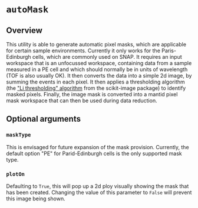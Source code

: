 # `autoMask`

## Overview

This utility is able to generate automatic pixel masks, which are applicable for certain sample environments. Currently it only works for the Paris-Edinburgh cells, which are commonly used on SNAP. It requires an input workspace that is an unfocussed workspace, containing data from a sample measured in a PE cell and which should normally be in units of wavelength (TOF is also usually OK). It then converts the data into a simple 2d image, by summing the events in each pixel. It then applies a thresholding algorithm (the ["Li thresholding" algorithm](https://scikit-image.org/docs/0.25.x/auto_examples/developers/plot_threshold_li.html) from the scikit-image package) to identify masked pixels. Finally, the image mask is converted into a mantid pixel mask workspace that can then be used during data reduction.

## Optional arguments

### `maskType`

This is envisaged for future expansion of the mask provision. Currently, the default option "PE" for Parid-Edinburgh cells is the only supported mask type.

### `plotOn`

Defaulting to `True`, this will pop up a 2d ploy visually showing the mask that has been created. Changing the value of this parameter to `False` will prevent this image being shown.